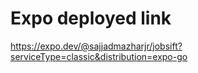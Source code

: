 # Expo deployed link
https://expo.dev/@sajjadmazharjr/jobsift?serviceType=classic&distribution=expo-go



